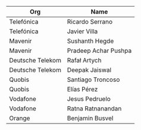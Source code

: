 | Org                    | Name                                                |
| -----------------------| ----------------------------------------------------|
| Telefónica | Ricardo Serrano |
| Telefónica | Javier Villa |
| Mavenir | Sushanth Hegde
| Mavenir | Pradeep Achar Pushpa|
| Deutsche Telekom | Rafał Artych |
| Deutsche Telekom| Deepak Jaiswal |
| Quobis | Santiago Troncoso |
| Quobis | Elías Pérez |
| Vodafone | Jesus Pedruelo |
| Vodafone | Ratna Ratnanandan |
|Orange | Benjamin Busvel |

